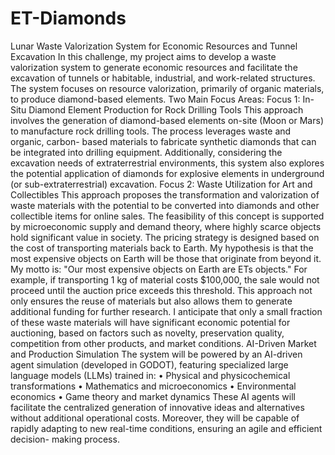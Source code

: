 # ET-Diamonds

Lunar Waste Valorization System for Economic Resources and Tunnel 
Excavation 
In this challenge, my project aims to develop a waste valorization system to generate 
economic resources and facilitate the excavation of tunnels or habitable, industrial, and 
work-related structures. 
The system focuses on resource valorization, primarily of organic materials, to produce 
diamond-based elements. 
Two Main Focus Areas: 
Focus 1: In-Situ Diamond Element Production for Rock Drilling Tools 
This approach involves the generation of diamond-based elements on-site (Moon or 
Mars) to manufacture rock drilling tools. The process leverages waste and organic, carbon-
based materials to fabricate synthetic diamonds that can be integrated into drilling 
equipment. 
Additionally, considering the excavation needs of extraterrestrial environments, this system 
also explores the potential application of diamonds for explosive elements in underground 
(or sub-extraterrestrial) excavation. 
Focus 2: Waste Utilization for Art and Collectibles 
This approach proposes the transformation and valorization of waste materials with the 
potential to be converted into diamonds and other collectible items for online sales. The 
feasibility of this concept is supported by microeconomic supply and demand theory, 
where highly scarce objects hold significant value in society. 
The pricing strategy is designed based on the cost of transporting materials back to Earth. 
My hypothesis is that the most expensive objects on Earth will be those that originate 
from beyond it. My motto is: 
"Our most expensive objects on Earth are ETs objects." 
For example, if transporting 1 kg of material costs $100,000, the sale would not proceed 
until the auction price exceeds this threshold. This approach not only ensures the reuse of 
materials but also allows them to generate additional funding for further research. 
I anticipate that only a small fraction of these waste materials will have significant 
economic potential for auctioning, based on factors such as novelty, preservation quality, 
competition from other products, and market conditions. 
 AI-Driven Market and Production Simulation 
The system will be powered by an AI-driven agent simulation (developed in GODOT), 
featuring specialized large language models (LLMs) trained in: 
•  Physical and physicochemical transformations 
•  Mathematics and microeconomics 
•  Environmental economics 
•  Game theory and market dynamics 
These AI agents will facilitate the centralized generation of innovative ideas and 
alternatives without additional operational costs. Moreover, they will be capable of 
rapidly adapting to new real-time conditions, ensuring an agile and efficient decision-
making process. 
 
